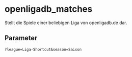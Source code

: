 # openligadb_matches
Stellt die Spiele einer beliebigen Liga von openligadb.de dar.

## Parameter
```
?league=Liga-Shortcut&season=Saison
```
